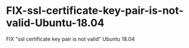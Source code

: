 # FIX-ssl-certificate-key-pair-is-not-valid-Ubuntu-18.04
FIX "ssl certificate key pair is not valid" Ubuntu 18.04
